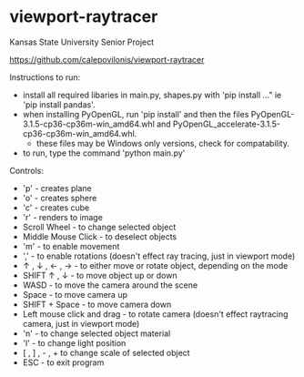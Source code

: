 # viewport-raytracer
Kansas State University Senior Project

https://github.com/calepovilonis/viewport-raytracer

Instructions to run:
  - install all required libaries in main.py, shapes.py with 'pip install ..." ie 'pip install pandas'.
  - when installing PyOpenGL, run 'pip install' and then the files PyOpenGL-3.1.5-cp36-cp36m-win_amd64.whl and PyOpenGL_accelerate-3.1.5-cp36-cp36m-win_amd64.whl.
    - these files may be Windows only versions, check for compatability.
  - to run, type the command 'python main.py'
  
Controls:
   - 'p' - creates plane
   - 'o' - creates sphere
   - 'c' - creates cube
   - 'r' - renders to image
   - Scroll Wheel - to change selected object
   - Middle Mouse Click - to deselect objects
   - 'm' - to enable movement
   - ',' - to enable rotations (doesn't effect ray tracing, just in viewport mode)
   - ↑ , ↓ , ← , → - to either move or rotate object, depending on the mode
   - SHIFT ↑ , ↓ - to move object up or down
   - WASD - to move the camera around the scene
   - Space - to move camera up
   - SHIFT + Space - to move camera down
   - Left mouse click and drag - to rotate camera (doesn't effect raytracing camera, just in viewport mode)
   - 'n' - to change selected object material
   - 'l' - to change light position
   - [ , ] , - , + to change scale of selected object
   - ESC - to exit program
